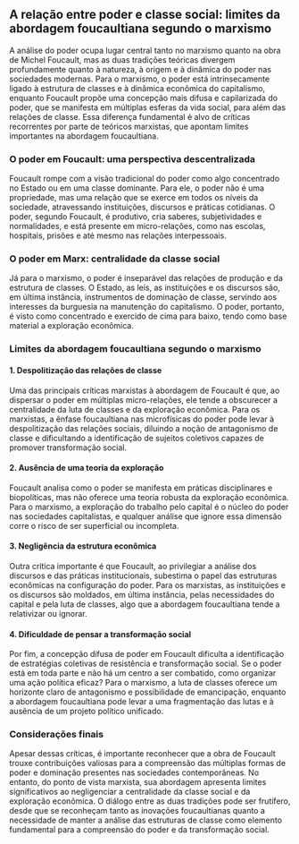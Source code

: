 
## A relação entre poder e classe social: limites da abordagem foucaultiana segundo o marxismo

A análise do poder ocupa lugar central tanto no marxismo quanto na obra de Michel Foucault, mas as duas tradições teóricas divergem profundamente quanto à natureza, à origem e à dinâmica do poder nas sociedades modernas. Para o marxismo, o poder está intrinsecamente ligado à estrutura de classes e à dinâmica econômica do capitalismo, enquanto Foucault propõe uma concepção mais difusa e capilarizada do poder, que se manifesta em múltiplas esferas da vida social, para além das relações de classe. Essa diferença fundamental é alvo de críticas recorrentes por parte de teóricos marxistas, que apontam limites importantes na abordagem foucaultiana.

### O poder em Foucault: uma perspectiva descentralizada

Foucault rompe com a visão tradicional do poder como algo concentrado no Estado ou em uma classe dominante. Para ele, o poder não é uma propriedade, mas uma relação que se exerce em todos os níveis da sociedade, atravessando instituições, discursos e práticas cotidianas. O poder, segundo Foucault, é produtivo, cria saberes, subjetividades e normalidades, e está presente em micro-relações, como nas escolas, hospitais, prisões e até mesmo nas relações interpessoais.

### O poder em Marx: centralidade da classe social

Já para o marxismo, o poder é inseparável das relações de produção e da estrutura de classes. O Estado, as leis, as instituições e os discursos são, em última instância, instrumentos de dominação de classe, servindo aos interesses da burguesia na manutenção do capitalismo. O poder, portanto, é visto como concentrado e exercido de cima para baixo, tendo como base material a exploração econômica.

### Limites da abordagem foucaultiana segundo o marxismo

#### 1. **Despolitização das relações de classe**

Uma das principais críticas marxistas à abordagem de Foucault é que, ao dispersar o poder em múltiplas micro-relações, ele tende a obscurecer a centralidade da luta de classes e da exploração econômica. Para os marxistas, a ênfase foucaultiana nas microfísicas do poder pode levar à despolitização das relações sociais, diluindo a noção de antagonismo de classe e dificultando a identificação de sujeitos coletivos capazes de promover transformação social.

#### 2. **Ausência de uma teoria da exploração**

Foucault analisa como o poder se manifesta em práticas disciplinares e biopolíticas, mas não oferece uma teoria robusta da exploração econômica. Para o marxismo, a exploração do trabalho pelo capital é o núcleo do poder nas sociedades capitalistas, e qualquer análise que ignore essa dimensão corre o risco de ser superficial ou incompleta.

#### 3. **Negligência da estrutura econômica**

Outra crítica importante é que Foucault, ao privilegiar a análise dos discursos e das práticas institucionais, subestima o papel das estruturas econômicas na configuração do poder. Para os marxistas, as instituições e os discursos são moldados, em última instância, pelas necessidades do capital e pela luta de classes, algo que a abordagem foucaultiana tende a relativizar ou ignorar.

#### 4. **Dificuldade de pensar a transformação social**

Por fim, a concepção difusa de poder em Foucault dificulta a identificação de estratégias coletivas de resistência e transformação social. Se o poder está em toda parte e não há um centro a ser combatido, como organizar uma ação política eficaz? Para o marxismo, a luta de classes oferece um horizonte claro de antagonismo e possibilidade de emancipação, enquanto a abordagem foucaultiana pode levar a uma fragmentação das lutas e à ausência de um projeto político unificado.

### Considerações finais

Apesar dessas críticas, é importante reconhecer que a obra de Foucault trouxe contribuições valiosas para a compreensão das múltiplas formas de poder e dominação presentes nas sociedades contemporâneas. No entanto, do ponto de vista marxista, sua abordagem apresenta limites significativos ao negligenciar a centralidade da classe social e da exploração econômica. O diálogo entre as duas tradições pode ser frutífero, desde que se reconheçam tanto as inovações foucaultianas quanto a necessidade de manter a análise das estruturas de classe como elemento fundamental para a compreensão do poder e da transformação social.
```
